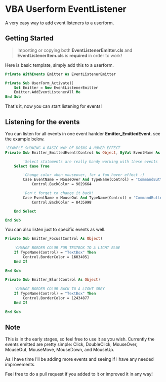 # VBA Userform EventListener
A very easy way to add event listeners  to a userform.

## Getting Started
> Importing or copying both **EventListenerEmitter.cls** and **EventListenerItem.cls** is **required** in order to work!

Here is basic template, simply add this to a userform.
```vb
Private WithEvents Emitter As EventListenerEmitter

Private Sub UserForm_Activate()
    Set Emitter = New EventListenerEmitter
    Emitter.AddEventListenerAll Me
End Sub
```

That's it, now you can start listening for events!

## Listening for the events

You can listen for all events in one event hanlder **Emitter_EmittedEvent**. see the example below.

```vb
'EXAMPLE SHOWING A BASIC WAY OF DOING A HOVER EFFECT
Private Sub Emitter_EmittedEvent(Control As Object, ByVal EventName As EmittedEvent, EventParameters As Scripting.Dictionary)

        'Select statements are really handy working with these events
    Select Case True

        'Change color when mouseover, for a fun hover effect :)
        Case EventName = MouseOver And TypeName(Control) = "CommandButton"
            Control.BackColor = 9029664

        'Don't forget to change it back!
        Case EventName = MouseOut And TypeName(Control) = "CommandButton"
            Control.BackColor = 8435998

    End Select

End Sub
```

You can also listen just to specific events as well.

```vb
Private Sub Emitter_Focus(Control As Object)
    
    'CHANGE BORDER COLOR FOR TEXTBOX TO A LIGHT BLUE
    If TypeName(Control) = "TextBox" Then
        Control.BorderColor = 16034051
    End If
    
End Sub

Private Sub Emitter_Blur(Control As Object)
    
    'CHANGE BORDER COLOR BACK TO A LIGHT GREY
    If TypeName(Control) = "TextBox" Then
        Control.BorderColor = 12434877
    End If
    
End Sub
```

## Note
This is in the early stages, so feel free to use it as you wish. Currently the events emitted are pretty simple: Click, DoubleClick, MouseOver, MouseOut, MouseMove, MouseDown, and MouseUp. 

As I have time I'll be adding more events and seeing if I have any needed improvements.

Feel free to do a pull request if you added to it or improved it in any way!
